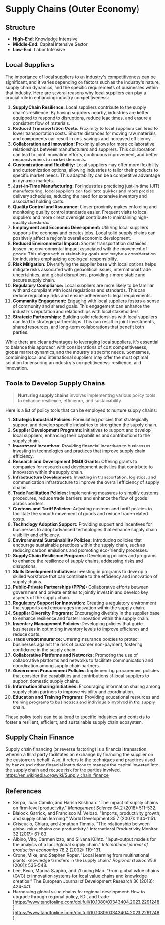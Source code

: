 # Supply Chains (Outer Economy)

## Structure

- **High-End**: Knowledge Intensive
- **Middle-End**: Capital Intensive Sector
- **Low-End**: Labor Intensive

## Local Suppliers

The importance of local suppliers to an industry's competitiveness can be significant, and it varies depending on factors such as the industry's nature, supply chain dynamics, and the specific requirements of businesses within that industry. Here are several reasons why local suppliers can play a crucial role in enhancing industry competitiveness:

1. **Supply Chain Resilience:** Local suppliers contribute to the supply chain's resilience. By having suppliers nearby, industries are better equipped to respond to disruptions, reduce lead times, and ensure a consistent flow of materials.
2. **Reduced Transportation Costs:** Proximity to local suppliers can lead to lower transportation costs. Shorter distances for moving raw materials and components can result in cost savings and increased efficiency.
3. **Collaboration and Innovation: P**roximity allows for more collaborative relationships between manufacturers and suppliers. This collaboration can lead to joint innovation efforts, continuous improvement, and better responsiveness to market demands.
4. **Customization and Flexibility:** Local suppliers may offer more flexibility and customization options, allowing industries to tailor their products to specific market needs. This adaptability can be a competitive advantage in dynamic markets.
5. **Just-in-Time Manufacturing:** For industries practicing just-in-time (JIT) manufacturing, local suppliers can facilitate quicker and more precise delivery schedules, reducing the need for extensive inventory and associated holding costs.
6. **Quality Control and Assurance:** Closer proximity makes enforcing and monitoring quality control standards easier. Frequent visits to local suppliers and more direct oversight contribute to maintaining high-quality standards.
7. **Employment and Economic Development:** Utilizing local suppliers supports the economy and creates jobs. Local solid supply chains can positively affect a region's overall economic development.
8. **Reduced Environmental Impact:** Shorter transportation distances lessen the environmental impact associated with the movement of goods. This aligns with sustainability goals and maybe a consideration for industries emphasizing ecological responsibility.
9. **Risk Mitigation:** Diversifying the supplier base with local options helps mitigate risks associated with geopolitical issues, international trade uncertainties, and global disruptions, providing a more stable and secure supply chain.
10. **Regulatory Compliance:** Local suppliers are more likely to be familiar with and compliant with local regulations and standards. This can reduce regulatory risks and ensure adherence to legal requirements.
11. **Community Engagement:** Engaging with local suppliers fosters a sense of community and shared goals. This engagement can enhance the industry's reputation and relationships with local stakeholders.
12. **Strategic Partnerships:** Building solid relationships with local suppliers can lead to strategic partnerships. This can result in joint investments, shared resources, and long-term collaborations that benefit both parties.

While there are clear advantages to leveraging local suppliers, it's essential to balance this approach with considerations of cost competitiveness, global market dynamics, and the industry's specific needs. Sometimes, combining local and international suppliers may offer the most optimal solution for ensuring an industry's competitiveness, resilience, and innovation.

## Tools to Develop Supply Chains

> **Nurturing supply chains** involves implementing various policy tools to enhance resilience, efficiency, and sustainability.
> 

Here is a list of policy tools that can be employed to nurture supply chains:

1. **Strategic Industrial Policies:** Formulating policies that strategically support and develop specific industries to strengthen the supply chain.
2. **Supplier Development Programs:** Initiatives to support and develop local suppliers, enhancing their capabilities and contributions to the supply chain.
3. **Investment Incentives:** Providing financial incentives to businesses investing in technologies and practices that improve supply chain efficiency.
4. **Research and Development (R&D) Grants:** Offering grants to companies for research and development activities that contribute to innovation within the supply chain.
5. **Infrastructure Development:** Investing in transportation, logistics, and communication infrastructure to improve the overall efficiency of supply chains.
6. **Trade Facilitation Policies:** Implementing measures to simplify customs procedures, reduce trade barriers, and enhance the flow of goods across borders.
7. **Customs and Tariff Policies:** Adjusting customs and tariff policies to facilitate the smooth movement of goods and reduce trade-related costs.
8. **Technology Adoption Support:** Providing support and incentives for businesses to adopt advanced technologies that enhance supply chain visibility and efficiency.
9. **Environmental Sustainability Policies:**  Introducing policies that encourage sustainable practices within the supply chain, such as reducing carbon emissions and promoting eco-friendly processes.
10. **Supply Chain Resilience Programs:** Developing policies and programs to enhance the resilience of supply chains, addressing risks and disruptions.
11. **Skills Development Initiatives:** Investing in programs to develop a skilled workforce that can contribute to the efficiency and innovation of supply chains.
12. **Public-Private Partnerships (PPPs):** Collaborative efforts between government and private entities to jointly invest in and develop key aspects of the supply chain.
13. **Regulatory Support for Innovation:** Creating a regulatory environment that supports and encourages innovation within the supply chain.
14. **Supplier Diversity Programs:**  Encouraging diversity in the supplier base to enhance resilience and foster innovation within the supply chain.
15. **Inventory Management Policies:** Developing policies that guide businesses in optimizing inventory levels to improve efficiency and reduce costs.
16. **Trade Credit Insurance:** Offering insurance policies to protect businesses against the risk of customer non-payment, fostering confidence in the supply chain.
17. **Collaborative Platforms and Networks:** Promoting the use of collaborative platforms and networks to facilitate communication and coordination among supply chain partners.
18. **Government Procurement Policies:** Implementing procurement policies that consider the capabilities and contributions of local suppliers to support domestic supply chains.
19. **Information Sharing Initiatives:**  Encouraging information sharing among supply chain partners to improve visibility and coordination.
20. **Education and Training Programs:** Providing educational resources and training programs to businesses and individuals involved in the supply chain.

These policy tools can be tailored to specific industries and contexts to foster a resilient, efficient, and sustainable supply chain ecosystem.

## **Supply Chain Finance**

Supply chain financing (or reverse factoring) is a financial transaction wherein a third party facilitates an exchange by financing the supplier on the customer’s behalf. Also, it refers to the techniques and practices used by banks and other financial institutions to manage the capital invested into the supply chain and reduce risk for the parties involved. https://en.wikipedia.org/wiki/Supply_chain_finance

## References

- Serpa, Juan Camilo, and Harish Krishnan. "The impact of supply chains on firm-level productivity." *Management Science* 64.2 (2018): 511-532.
- Blalock, Garrick, and Francisco M. Veloso. "Imports, productivity growth, and supply chain learning." World Development 35.7 (2007): 1134-1151.
- Criscuolo, Chiara, and Jonathan Timmis. "The relationship between global value chains and productivity." International Productivity Monitor 32 (2017): 61-83.
- Albino, Vito, Carmen Izzo, and Silvana Kühtz. "Input–output models for the analysis of a local/global supply chain." *International journal of production economics* 78.2 (2002): 119-131.
- Crone, Mike, and Stephen Roper. "Local learning from multinational plants: knowledge transfers in the supply chain." *Regional studies* 35.6 (2001): 535-548.
- Lee, Keun, Marina Szapiro, and Zhuqing Mao. “From global value chains (GVC) to innovation systems for local value chains and knowledge creation.” The European Journal of Development Research 30 (2018): 424-441.
- Harnessing global value chains for regional development: How to upgrade through regional policy, FDI, and trade
[https://www.tandfonline.com/doi/full/10.1080/00343404.2023.2291248](https://www.tandfonline.com/doi/full/10.1080/00343404.2023.2291248)